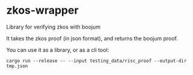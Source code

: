 # zkos-wrapper
Library for verifying zkos with boojum

It takes the zkos proof (in json format), and returns the boojum proof.

You can use it as a library, or as a cli tool:

```
cargo run --release -- --input testing_data/risc_proof --output-dir tmp.json
```